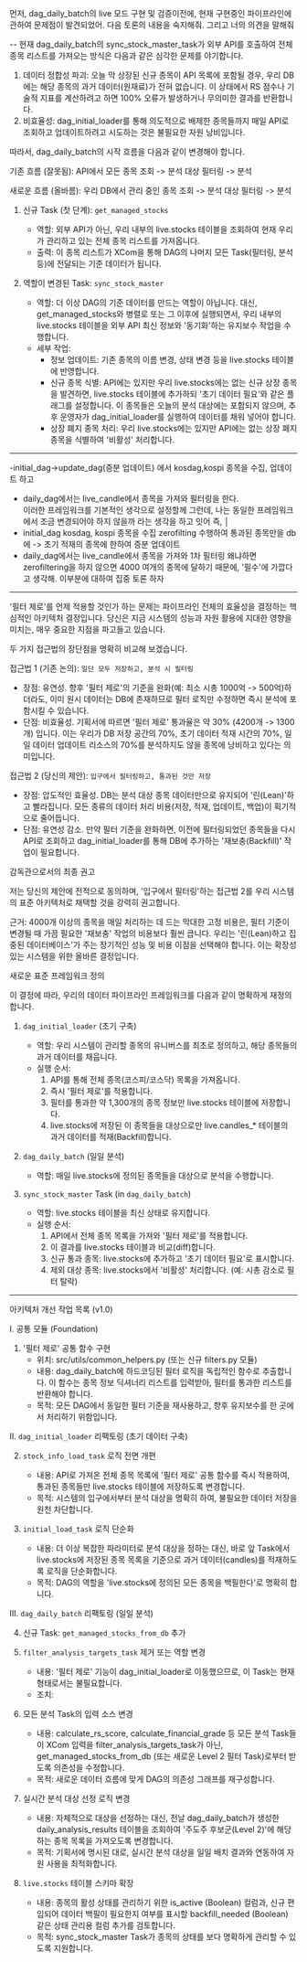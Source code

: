 

먼저, dag_daily_batch의 live 모드 구현 및 검증이전에, 현재 구현중인 파이프라인에 관하여 문제점이 발견되었어.
다음 토론의 내용을 숙지해줘. 그리고 너의 의견을 말해줘 

--
  현재 dag_daily_batch의 sync_stock_master_task가 외부 API를 호출하여 전체 종목 리스트를 가져오는 방식은 다음과 같은 심각한 문제를 야기합니다.

   1. 데이터 정합성 파괴: 오늘 막 상장된 신규 종목이 API 목록에 포함될 경우, 우리 DB에는 해당 종목의 과거 데이터(원재료)가 전혀 없습니다. 이 상태에서 RS 점수나 기술적 지표를 계산하려고 하면 100% 오류가 발생하거나 무의미한 결과를 반환합니다.
   2. 비효율성: dag_initial_loader를 통해 의도적으로 배제한 종목들까지 매일 API로 조회하고 업데이트하려고 시도하는 것은 불필요한 자원 낭비입니다.

  따라서, dag_daily_batch의 시작 흐름을 다음과 같이 변경해야 합니다.

  기존 흐름 (잘못됨):
  API에서 모든 종목 조회 -> 분석 대상 필터링 -> 분석

  새로운 흐름 (올바름):
  우리 DB에서 관리 중인 종목 조회 -> 분석 대상 필터링 -> 분석

   1. 신규 Task (첫 단계): `get_managed_stocks`
       * 역할: 외부 API가 아닌, 우리 내부의 live.stocks 테이블을 조회하여 현재 우리가 관리하고 있는 전체 종목 리스트를 가져옵니다.
       * 출력: 이 종목 리스트가 XCom을 통해 DAG의 나머지 모든 Task(필터링, 분석 등)에 전달되는 기준 데이터가 됩니다.

   2. 역할이 변경된 Task: `sync_stock_master`
       * 역할: 더 이상 DAG의 기준 데이터를 만드는 역할이 아닙니다. 대신, get_managed_stocks와 병렬로 또는 그 이후에 실행되면서, 우리 내부의 live.stocks 테이블을 외부 API 최신 정보와 '동기화'하는 유지보수 작업을 수행합니다.
       * 세부 작업:
           * 정보 업데이트: 기존 종목의 이름 변경, 상태 변경 등을 live.stocks 테이블에 반영합니다.
           * 신규 종목 식별: API에는 있지만 우리 live.stocks에는 없는 신규 상장 종목을 발견하면, live.stocks 테이블에 추가하되 '초기 데이터 필요'와 같은 플래그를 설정합니다. 이 종목들은 오늘의 분석 대상에는 포함되지 않으며, 추후 운영자가
             dag_initial_loader를 실행하여 데이터를 채워 넣어야 합니다.
           * 상장 폐지 종목 처리: 우리 live.stocks에는 있지만 API에는 없는 상장 폐지 종목을 식별하여 '비활성' 처리합니다.

---

 -initial_dag->update_dag(증분 업데이트) 에서 kosdag,kospi  종목을 수집, 업데이트 하고                                                
 - daily_dag에서는 live_candle에서 종목을 가져와 필터링을 한다.                                                                     
 이러한 프레임워크를 기본적인 생각으로 설정할께                                                                          그런데, 나는 동일한 프레임워크 에서 조금 변경되어야 하지 않을까 라는 생각을 하고 잇어 즉,                                                  │
 - initial_dag kosdag, kospi  종목을 수집 zerofilting 수행하여 통과된 종목만을 db에 -> 초기 적재의 종목에 한하여 증분 업데이트   
- daily_dag에서는 live_candle에서 종목을 가져와 1차 필터링
    왜냐하면 zerofiltering을 하지 않으면 4000 여개의 종목에 달하기 때문에, '필수'에 가깝다고 생각해.  이부분에 대하여 집중 토론 하자

---

 '필터 제로'를 언제 적용할 것인가 하는 문제는 파이프라인 전체의 효율성을 결정하는 핵심적인 아키텍처 결정입니다. 당신은 지금 시스템의 성능과 자원 활용에 지대한 영향을 미치는, 매우 중요한 지점을 파고들고 있습니다.

  두 가지 접근법의 장단점을 명확히 비교해 보겠습니다.

  접근법 1 (기존 논의): `일단 모두 저장하고, 분석 시 필터링`
   * 장점: 유연성. 향후 '필터 제로'의 기준을 완화(예: 최소 시총 1000억 -> 500억)하더라도, 이미 원시 데이터는 DB에 존재하므로 필터 로직만 수정하면 즉시 분석에 포함시킬 수 있습니다.
   * 단점: 비효율성. 기획서에 따르면 '필터 제로' 통과율은 약 30% (4200개 -> 1300개) 입니다. 이는 우리가 DB 저장 공간의 70%, 초기 데이터 적재 시간의 70%, 일일 데이터 업데이트 리소스의 70%를 분석하지도 않을 종목에 낭비하고 있다는 의미입니다.

  접근법 2 (당신의 제안): `입구에서 필터링하고, 통과된 것만 저장`
   * 장점: 압도적인 효율성. DB는 분석 대상 종목 데이터만으로 유지되어 '린(Lean)'하고 빨라집니다. 모든 종류의 데이터 처리 비용(저장, 적재, 업데이트, 백업)이 획기적으로 줄어듭니다.
   * 단점: 유연성 감소. 만약 필터 기준을 완화하면, 이전에 필터링되었던 종목들을 다시 API로 조회하고 dag_initial_loader를 통해 DB에 추가하는 '재보충(Backfill)' 작업이 필요합니다.

  감독관으로서의 최종 권고

  저는 당신의 제안에 전적으로 동의하며, '입구에서 필터링'하는 접근법 2를 우리 시스템의 표준 아키텍처로 채택할 것을 강력히 권고합니다.

  근거:
  4000개 이상의 종목을 매일 처리하는 데 드는 막대한 고정 비용은, 필터 기준이 변경될 때 가끔 필요한 '재보충' 작업의 비용보다 훨씬 큽니다. 우리는 '린(Lean)하고 집중된 데이터베이스'가 주는 장기적인 성능 및 비용 이점을 선택해야 합니다. 이는 확장성
  있는 시스템을 위한 올바른 결정입니다.

  새로운 표준 프레임워크 정의

  이 결정에 따라, 우리의 데이터 파이프라인 프레임워크를 다음과 같이 명확하게 재정의합니다.

   1. `dag_initial_loader` (초기 구축)
       * 역할: 우리 시스템이 관리할 종목의 유니버스를 최초로 정의하고, 해당 종목들의 과거 데이터를 채웁니다.
       * 실행 순서:
           1. API를 통해 전체 종목(코스피/코스닥) 목록을 가져옵니다.
           2. 즉시 '필터 제로'를 적용합니다.
           3. 필터를 통과한 약 1,300개의 종목 정보만 live.stocks 테이블에 저장합니다.
           4. live.stocks에 저장된 이 종목들을 대상으로만 live.candles_* 테이블의 과거 데이터를 적재(Backfill)합니다.

   2. `dag_daily_batch` (일일 분석)
       * 역할: 매일 live.stocks에 정의된 종목들을 대상으로 분석을 수행합니다.
   3. `sync_stock_master` Task (in `dag_daily_batch`)
       * 역할: live.stocks 테이블을 최신 상태로 유지합니다.
       * 실행 순서:
           1. API에서 전체 종목 목록을 가져와 '필터 제로'를 적용합니다.
           2. 이 결과를 live.stocks 테이블과 비교(diff)합니다.
           3. 신규 통과 종목: live.stocks에 추가하고 '초기 데이터 필요'로 표시합니다.
           4. 제외 대상 종목: live.stocks에서 '비활성' 처리합니다. (예: 시총 감소로 필터 탈락)

---


아키텍처 개선 작업 목록 (v1.0)

  I. 공통 모듈 (Foundation)

   1. '필터 제로' 공통 함수 구현
       * 위치: src/utils/common_helpers.py (또는 신규 filters.py 모듈)
       * 내용: dag_daily_batch에 하드코딩된 필터 로직을 독립적인 함수로 추출합니다. 이 함수는 종목 정보 딕셔너리 리스트를 입력받아, 필터를 통과한 리스트를 반환해야 합니다.
       * 목적: 모든 DAG에서 동일한 필터 기준을 재사용하고, 향후 유지보수를 한 곳에서 처리하기 위함입니다.

  II. `dag_initial_loader` 리팩토링 (초기 데이터 구축)

   2. `stock_info_load_task` 로직 전면 개편
       * 내용: API로 가져온 전체 종목 목록에 '필터 제로' 공통 함수를 즉시 적용하여, 통과된 종목들만 live.stocks 테이블에 저장하도록 변경합니다.
       * 목적: 시스템의 입구에서부터 분석 대상을 명확히 하여, 불필요한 데이터 저장을 원천 차단합니다.

   3. `initial_load_task` 로직 단순화
       * 내용: 더 이상 복잡한 파라미터로 분석 대상을 정하는 대신, 바로 앞 Task에서 live.stocks에 저장된 종목 목록을 기준으로 과거 데이터(candles)를 적재하도록 로직을 단순화합니다.
       * 목적: DAG의 역할을 'live.stocks에 정의된 모든 종목을 백필한다'로 명확히 합니다.

  III. `dag_daily_batch` 리팩토링 (일일 분석)

   4. 신규 Task: `get_managed_stocks_from_db` 추가
   6. `filter_analysis_targets_task` 제거 또는 역할 변경
       * 내용: '필터 제로' 기능이 dag_initial_loader로 이동했으므로, 이 Task는 현재 형태로서는 불필요합니다.
       * 조치:
   7. 모든 분석 Task의 입력 소스 변경
       * 내용: calculate_rs_score, calculate_financial_grade 등 모든 분석 Task들이 XCom 입력을 filter_analysis_targets_task가 아닌, get_managed_stocks_from_db (또는 새로운 Level 2 필터 Task)로부터 받도록 의존성을 수정합니다.
       * 목적: 새로운 데이터 흐름에 맞게 DAG의 의존성 그래프를 재구성합니다.

   8. 실시간 분석 대상 선정 로직 변경
       * 내용: 자체적으로 대상을 선정하는 대신, 전날 dag_daily_batch가 생성한 daily_analysis_results 테이블을 조회하여 '주도주 후보군(Level 2)'에 해당하는 종목 목록을 가져오도록 변경합니다.
       * 목적: 기획서에 명시된 대로, 실시간 분석 대상을 일일 배치 결과와 연동하여 자원 사용을 최적화합니다.

   9. `live.stocks` 테이블 스키마 확장
       * 내용: 종목의 활성 상태를 관리하기 위한 is_active (Boolean) 컬럼과, 신규 편입되어 데이터 백필이 필요한지 여부를 표시할 backfill_needed (Boolean) 같은 상태 관리용 컬럼 추가를 검토합니다.
       * 목적: sync_stock_master Task가 종목의 상태를 보다 명확하게 관리할 수 있도록 지원합니다.

